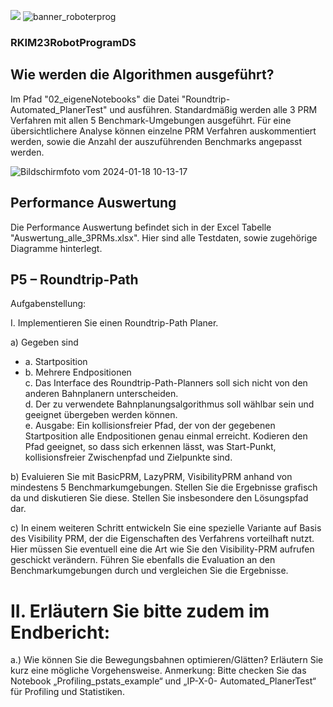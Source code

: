 ![](banner_roboterprog.png)
![banner_roboterprog](https://github.com/maudetroll/RKIM23RobotProgramDS/assets/55143852/bd8dc7ed-b810-44b9-9a9e-70b859f56560)

### RKIM23RobotProgramDS ###
## Wie werden die Algorithmen ausgeführt?

Im Pfad "02_eigeneNotebooks" die Datei "Roundtrip-Automated_PlanerTest" und ausführen. Standardmäßig werden alle 3 PRM Verfahren mit allen 5 Benchmark-Umgebungen ausgeführt. Für eine übersichtlichere Analyse können einzelne PRM Verfahren auskommentiert werden, sowie die Anzahl der auszuführenden Benchmarks angepasst werden.

![Bildschirmfoto vom 2024-01-18 10-13-17](https://github.com/maudetroll/RKIM23RobotProgramDS/assets/55143852/12c3d39b-07a1-4a34-adcc-2f56813cec21)

## Performance Auswertung

Die Performance Auswertung befindet sich in der Excel Tabelle "Auswertung_alle_3PRMs.xlsx". Hier sind alle Testdaten, sowie zugehörige Diagramme hinterlegt.

## P5 – Roundtrip-Path ##

Aufgabenstellung:

I. Implementieren Sie einen Roundtrip-Path Planer.

a) Gegeben sind

+ a. Startposition <br>
+ b.    Mehrere Endpositionen <br>
c.    Das Interface des Roundtrip-Path-Planners soll sich nicht von den anderen
Bahnplanern unterscheiden. <br>
d.    Der zu verwendete Bahnplanungsalgorithmus soll wählbar sein und
geeignet übergeben werden können. <br>
e.    Ausgabe: Ein kollisionsfreier Pfad, der von der gegebenen Startposition alle
Endpositionen genau einmal erreicht. Kodieren den Pfad geeignet, so dass
sich erkennen lässt, was Start-Punkt, kollisionsfreier Zwischenpfad und
Zielpunkte sind. <br>

b) Evaluieren Sie mit BasicPRM, LazyPRM, VisibilityPRM anhand von mindestens 5
Benchmarkumgebungen. Stellen Sie die Ergebnisse grafisch da und diskutieren Sie
diese. Stellen Sie insbesondere den Lösungspfad dar.

c) In einem weiteren Schritt entwickeln Sie eine spezielle Variante auf Basis des
Visibility PRM, der die Eigenschaften des Verfahrens vorteilhaft nutzt. Hier müssen
Sie eventuell eine die Art wie Sie den Visibility-PRM aufrufen geschickt verändern.
Führen Sie ebenfalls die Evaluation an den Benchmarkumgebungen durch und
vergleichen Sie die Ergebnisse.

# II. Erläutern Sie bitte zudem im Endbericht: #

a.) Wie können Sie die Bewegungsbahnen optimieren/Glätten? Erläutern Sie kurz eine
mögliche Vorgehensweise.
Anmerkung: Bitte checken Sie das Notebook „Profiling_pstats_example“ und „IP-X-0-
Automated_PlanerTest“ für Profiling und Statistiken.
